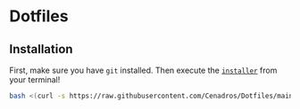 # Dotfiles

## Installation

First, make sure you have `git` installed. Then execute the [`installer`](installer) from your terminal!

```bash
bash <(curl -s https://raw.githubusercontent.com/Cenadros/Dotfiles/main/installer)
